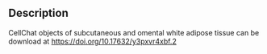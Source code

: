 ## Description

CellChat objects of subcutaneous and omental white adipose tissue can be download at https://doi.org/10.17632/y3pxvr4xbf.2

